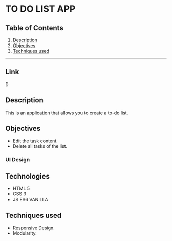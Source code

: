 
TO DO LIST APP
============

## Table of Contents
1. [Description](#description)
2. [Objectives](#objectives)
3. [Techniques used](#techniques-used)

***

## Link

[)


## Description 
This is an application that allows you to create a to-do list.

## Objectives
- Edit the task content.
- Delete all tasks of the list.

### UI Design


## Technologies
- HTML 5
- CSS 3
- JS ES6  VANILLA

## Techniques used
- Responsive Design.
- Modularity.
